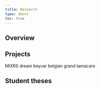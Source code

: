 ```yaml
---
title: Research
type: about
toc: true
---
```


## Overview


## Projects

MIXRS
dream 
beyvar 
belgian 
grand 
tamacare

## Student theses
